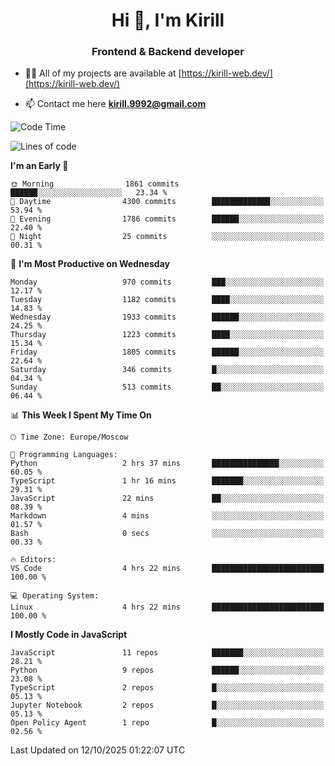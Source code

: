 <h1 align="center">Hi 👋, I'm Kirill</h1>
<h3 align="center">Frontend & Backend developer</h3>

- 👨‍💻 All of my projects are available at [https://kirill-web.dev/](https://kirill-web.dev/)

- 📫 Contact me here **kirill.9992@gmail.com**











<!--START_SECTION:waka-->
![Code Time](http://img.shields.io/badge/Code%20Time-2%2C360%20hrs%2031%20mins-blue)

![Lines of code](https://img.shields.io/badge/From%20Hello%20World%20I%27ve%20Written-5.1%20million%20lines%20of%20code-blue)

**I'm an Early 🐤** 

```text
🌞 Morning                1861 commits        ██████░░░░░░░░░░░░░░░░░░░   23.34 % 
🌆 Daytime                4300 commits        █████████████░░░░░░░░░░░░   53.94 % 
🌃 Evening                1786 commits        ██████░░░░░░░░░░░░░░░░░░░   22.40 % 
🌙 Night                  25 commits          ░░░░░░░░░░░░░░░░░░░░░░░░░   00.31 % 
```
📅 **I'm Most Productive on Wednesday** 

```text
Monday                   970 commits         ███░░░░░░░░░░░░░░░░░░░░░░   12.17 % 
Tuesday                  1182 commits        ████░░░░░░░░░░░░░░░░░░░░░   14.83 % 
Wednesday                1933 commits        ██████░░░░░░░░░░░░░░░░░░░   24.25 % 
Thursday                 1223 commits        ████░░░░░░░░░░░░░░░░░░░░░   15.34 % 
Friday                   1805 commits        ██████░░░░░░░░░░░░░░░░░░░   22.64 % 
Saturday                 346 commits         █░░░░░░░░░░░░░░░░░░░░░░░░   04.34 % 
Sunday                   513 commits         ██░░░░░░░░░░░░░░░░░░░░░░░   06.44 % 
```


📊 **This Week I Spent My Time On** 

```text
🕑︎ Time Zone: Europe/Moscow

💬 Programming Languages: 
Python                   2 hrs 37 mins       ███████████████░░░░░░░░░░   60.05 % 
TypeScript               1 hr 16 mins        ███████░░░░░░░░░░░░░░░░░░   29.31 % 
JavaScript               22 mins             ██░░░░░░░░░░░░░░░░░░░░░░░   08.39 % 
Markdown                 4 mins              ░░░░░░░░░░░░░░░░░░░░░░░░░   01.57 % 
Bash                     0 secs              ░░░░░░░░░░░░░░░░░░░░░░░░░   00.33 % 

🔥 Editors: 
VS Code                  4 hrs 22 mins       █████████████████████████   100.00 % 

💻 Operating System: 
Linux                    4 hrs 22 mins       █████████████████████████   100.00 % 
```

**I Mostly Code in JavaScript** 

```text
JavaScript               11 repos            ███████░░░░░░░░░░░░░░░░░░   28.21 % 
Python                   9 repos             ██████░░░░░░░░░░░░░░░░░░░   23.08 % 
TypeScript               2 repos             █░░░░░░░░░░░░░░░░░░░░░░░░   05.13 % 
Jupyter Notebook         2 repos             █░░░░░░░░░░░░░░░░░░░░░░░░   05.13 % 
Open Policy Agent        1 repo              █░░░░░░░░░░░░░░░░░░░░░░░░   02.56 % 
```




 Last Updated on 12/10/2025 01:22:07 UTC
<!--END_SECTION:waka-->
